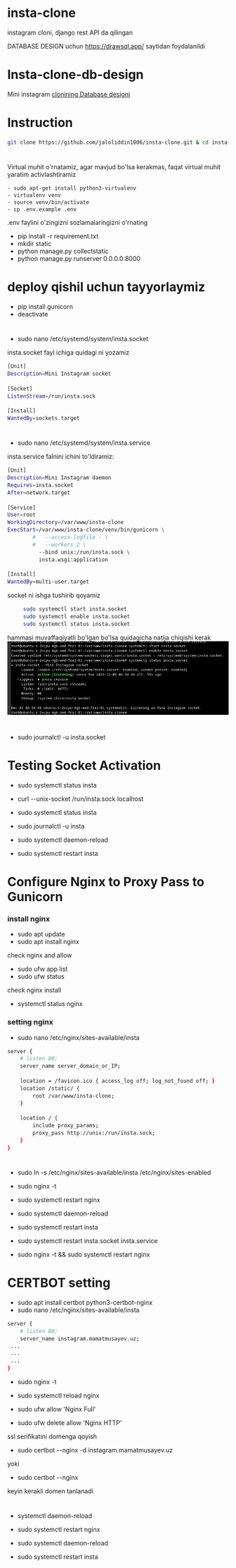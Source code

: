 # insta-clone
instagram cloni, django rest API da qilingan


DATABASE DESIGN uchun https://drawsql.app/ saytidan foydalanildi
# Insta-clone-db-design
Mini instagram [clonining Database designi](https://drawsql.app/teams/alpha-76/diagrams/insta-clone)





# Instruction

```sh 
git clone https://github.com/jaloliddin1006/insta-clone.git & cd insta-clone
```
#

 Virtual muhit o'rnatamiz, agar mavjud bo'lsa kerakmas, faqat virtual muhit yaratim activlashtiramiz

```
- sudo apt-get install python3-virtualenv
- virtualenv venv 
- source venv/bin/activate
- cp .env.example .env
```

.env faylini o'zingizni sozlamalaringizni o'rnating

- pip install -r requirement.txt
- mkdir static
- python manage.py collectstatic
- python manage.py runserver 0.0.0.0:8000




# deploy qishil uchun tayyorlaymiz
- pip install gunicorn
- deactivate

#
- sudo nano /etc/systemd/system/insta.socket 

insta.socket fayl ichiga quidagi ni yozamiz

```sh
[Unit]
Description=Mini Instagram socket

[Socket]
ListenStream=/run/insta.sock

[Install]
WantedBy=sockets.target
```

#
- sudo nano /etc/systemd/system/insta.service

insta.service falnini ichini to'ldiramiz:

```sh
[Unit]
Description=Mini Instagram daemon
Requires=insta.socket
After=network.target

[Service]
User=root
WorkingDirectory=/var/www/insta-clone
ExecStart=/var/www/insta-clone/venv/bin/gunicorn \
        #   --access-logfile - \
        #   --workers 2 \  
          --bind unix:/run/insta.sock \
          insta.wsgi:application

[Install]
WantedBy=multi-user.target
```
socket ni ishga tushirib qoyamiz
```sh
     sudo systemctl start insta.socket
     sudo systemctl enable insta.socket
     sudo systemctl status insta.socket
```

hammasi muvaffaqiyatli bo'lgan bo'lsa quidagicha natija chiqishi kerak
![Alt text](readme/image.png)

#

- sudo journalctl -u insta.socket

#

# Testing Socket Activation
- sudo systemctl status insta
- curl --unix-socket /run/insta.sock localhost
- sudo systemctl status insta
- sudo journalctl -u insta

- sudo systemctl daemon-reload
- sudo systemctl restart insta




# Configure Nginx to Proxy Pass to Gunicorn
### install nginx
- sudo apt update
- sudo apt install nginx

check nginx and allow
- sudo ufw app list
- sudo ufw status

check nginx install
- systemctl status nginx

### setting nginx
- sudo nano /etc/nginx/sites-available/insta

```sh
server {
    # listen 80;
    server_name server_domain_or_IP;

    location = /favicon.ico { access_log off; log_not_found off; }
    location /static/ {
        root /var/www/insta-clone;
    }

    location / {
        include proxy_params;
        proxy_pass http://unix:/run/insta.sock;
    }
}
```
#

- sudo ln -s /etc/nginx/sites-available/insta /etc/nginx/sites-enabled
- sudo nginx -t
- sudo systemctl restart nginx
- sudo systemctl daemon-reload
- sudo systemctl restart insta
- sudo systemctl restart insta.socket insta.service

- sudo nginx -t && sudo systemctl restart nginx


# CERTBOT setting

- sudo apt install certbot python3-certbot-nginx
- sudo nano /etc/nginx/sites-available/insta

```sh
server {
    # listen 80;
    server_name instagram.mamatmusayev.uz;
 ...
 ...
 ...
}
```
- sudo nginx -t
- sudo systemctl reload nginx

- sudo ufw allow 'Nginx Full'
- sudo ufw delete allow 'Nginx HTTP'

ssl serifikatini domenga qoyish

- sudo certbot --nginx -d instagram.mamatmusayev.uz

yoki
- sudo certbot --nginx

keyin kerakli domen tanlanadi
#
- systemctl daemon-reload

- sudo systemctl restart nginx
- sudo systemctl daemon-reload
- sudo systemctl restart insta